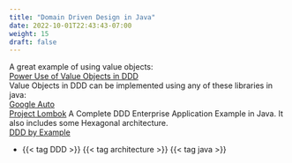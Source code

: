 ```yaml
---
title: "Domain Driven Design in Java"
date: 2022-10-01T22:43:43-07:00
weight: 15
draft: false
---
```

A great example of using value objects: \
[Power Use of Value Objects in DDD](https://www.infoq.com/presentations/Value-Objects-Dan-Bergh-Johnsson/)\
Value Objects in DDD can be implemented using any of these libraries in java: \
[Google Auto](https://github.com/google/auto/blob/master/value/userguide/index.md) \
[Project Lombok](https://projectlombok.org)
A Complete DDD Enterprise Application Example in Java. It also includes some Hexagonal architecture. \
[DDD by Example](https://github.com/ddd-by-examples/factory)

- {{< tag DDD >}} {{< tag architecture >}} {{< tag java >}}
